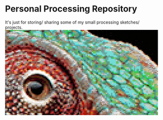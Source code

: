 # Personal Processing Repository
 It's just for storing/ sharing some of my small processing sketches/ projects.
 ![alt text](https://github.com/JannisElef/Processing/blob/main/sample_image.png?raw=true)